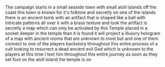 The campaign starts in a small seaside town with small atoll islands off the coast this town is known for it's folklore and secretly on one of the islands there is an ancient tomb with an artifact that is shaped like a ball with intricate patterns all over it with a brass texture and look the artifact is secretly a map which can only be activated by this Temple placed in a socket deeper in the temple than it is found it will project a illusory hologram of a map with ancient rooms that are unknown to most but and one of them connect to one of the players backstory throughout this entire process of a cult looking to resurrect a dead ancient evil God which is unknown to the players at this time I text him throughout this entire journey as soon as they set foot on the atoll Island the temple is on
